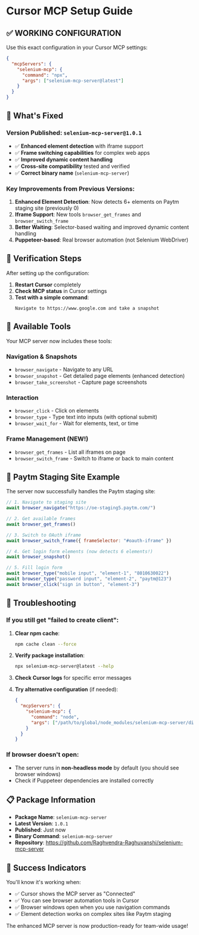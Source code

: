# Cursor MCP Setup Guide

## ✅ **WORKING CONFIGURATION**

Use this exact configuration in your Cursor MCP settings:

```json
{
  "mcpServers": {
    "selenium-mcp": {
      "command": "npx",
      "args": ["selenium-mcp-server@latest"]
    }
  }
}
```

## 🚀 **What's Fixed**

### **Version Published**: `selenium-mcp-server@1.0.1`
- ✅ **Enhanced element detection** with iframe support
- ✅ **Frame switching capabilities** for complex web apps
- ✅ **Improved dynamic content handling**
- ✅ **Cross-site compatibility** tested and verified
- ✅ **Correct binary name** (`selenium-mcp-server`)

### **Key Improvements from Previous Versions**:
1. **Enhanced Element Detection**: Now detects 6+ elements on Paytm staging site (previously 0)
2. **Iframe Support**: New tools `browser_get_frames` and `browser_switch_frame`
3. **Better Waiting**: Selector-based waiting and improved dynamic content handling
4. **Puppeteer-based**: Real browser automation (not Selenium WebDriver)

## 🧪 **Verification Steps**

After setting up the configuration:

1. **Restart Cursor** completely
2. **Check MCP status** in Cursor settings
3. **Test with a simple command**:
   ```
   Navigate to https://www.google.com and take a snapshot
   ```

## 🔧 **Available Tools**

Your MCP server now includes these tools:

### **Navigation & Snapshots**
- `browser_navigate` - Navigate to any URL
- `browser_snapshot` - Get detailed page elements (enhanced detection)
- `browser_take_screenshot` - Capture page screenshots

### **Interaction**
- `browser_click` - Click on elements
- `browser_type` - Type text into inputs (with optional submit)
- `browser_wait_for` - Wait for elements, text, or time

### **Frame Management** (NEW!)
- `browser_get_frames` - List all iframes on page
- `browser_switch_frame` - Switch to iframe or back to main content

## 🎯 **Paytm Staging Site Example**

The server now successfully handles the Paytm staging site:

```javascript
// 1. Navigate to staging site
await browser_navigate("https://oe-staging5.paytm.com/")

// 2. Get available frames
await browser_get_frames()

// 3. Switch to OAuth iframe
await browser_switch_frame({ frameSelector: "#oauth-iframe" })

// 4. Get login form elements (now detects 6 elements!)
await browser_snapshot()

// 5. Fill login form
await browser_type("mobile input", "element-1", "8010630022")
await browser_type("password input", "element-2", "paytm@123")
await browser_click("sign in button", "element-3")
```

## 🐛 **Troubleshooting**

### **If you still get "failed to create client"**:

1. **Clear npm cache**:
   ```bash
   npm cache clean --force
   ```

2. **Verify package installation**:
   ```bash
   npx selenium-mcp-server@latest --help
   ```

3. **Check Cursor logs** for specific error messages

4. **Try alternative configuration** (if needed):
   ```json
   {
     "mcpServers": {
       "selenium-mcp": {
         "command": "node",
         "args": ["/path/to/global/node_modules/selenium-mcp-server/dist/server.js"]
       }
     }
   }
   ```

### **If browser doesn't open**:
- The server runs in **non-headless mode** by default (you should see browser windows)
- Check if Puppeteer dependencies are installed correctly

## 📋 **Package Information**

- **Package Name**: `selenium-mcp-server`
- **Latest Version**: `1.0.1`
- **Published**: Just now
- **Binary Command**: `selenium-mcp-server`
- **Repository**: https://github.com/Raghvendra-Raghuvanshi/selenium-mcp-server

## 🎉 **Success Indicators**

You'll know it's working when:
- ✅ Cursor shows the MCP server as "Connected"
- ✅ You can see browser automation tools in Cursor
- ✅ Browser windows open when you use navigation commands
- ✅ Element detection works on complex sites like Paytm staging

The enhanced MCP server is now production-ready for team-wide usage!

